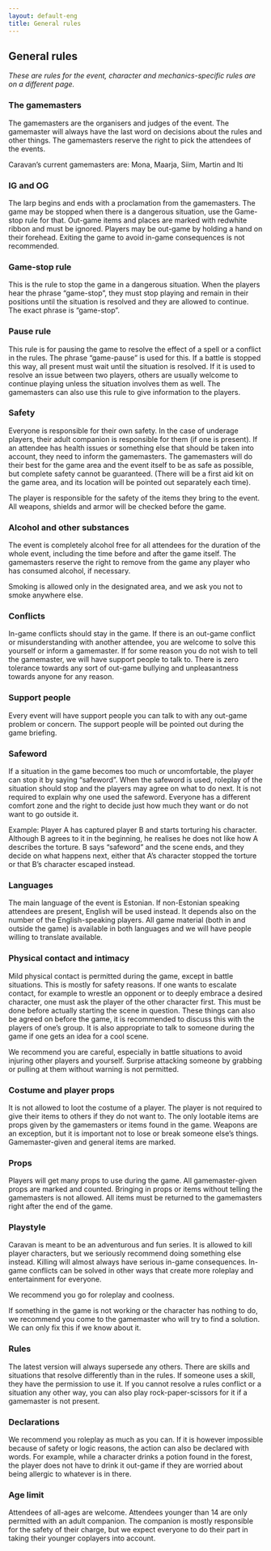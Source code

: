 ```yaml
---
layout: default-eng
title: General rules
---
```

## General rules

_These are rules for the event, character and mechanics-specific rules are on a different page._ 

### The gamemasters

The gamemasters are the organisers and judges of the event. The gamemaster will always have the last word on decisions about the rules and other things. The gamemasters reserve the right to pick the attendees of the events. 

Caravan’s current gamemasters are: Mona, Maarja, Siim, Martin and Iti

### IG and OG 

The larp begins and ends with a proclamation from the gamemasters. The game may be stopped when there is a dangerous situation, use the Game-stop rule for that. Out-game items and places are marked with redwhite ribbon and must be ignored. Players may be out-game by holding a hand on their forehead. Exiting the game to avoid in-game consequences is not recommended. 

### Game-stop rule

This is the rule to stop the game in a dangerous situation. When the players hear the phrase “game-stop”, they must stop playing and remain in their positions until the situation is resolved and they are allowed to continue. The exact phrase is “game-stop”.

### Pause rule

This rule is for pausing the game to resolve the effect of a spell or a conflict in the rules. The phrase “game-pause” is used for this. If a battle is stopped this way, all present must wait until the situation is resolved. If it is used to resolve an issue between two players, others are usually welcome to continue playing unless the situation involves them as well. The gamemasters can also use this rule to give information to the players. 

### Safety

Everyone is responsible for their own safety. In the case of underage players, their adult companion is responsible for them (if one is present). If an attendee has health issues or something else that should be taken into account, they need to inform the gamemasters. The gamemasters will do their best for the game area and the event itself to be as safe as possible, but complete safety cannot be guaranteed. (There will be a first aid kit on the game area, and its location will be pointed out separately each time).

The player is responsible for the safety of the items they bring to the event. All weapons, shields and armor will be checked before the game. 

### Alcohol and other substances

The event is completely alcohol free for all attendees for the duration of the whole event, including the time before and after the game itself. The gamemasters reserve the right to remove from the game any player who has consumed alcohol, if necessary. 

Smoking is allowed only in the designated area, and we ask you not to smoke anywhere else.

### Conflicts

In-game conflicts should stay in the game. If there is an out-game conflict or misunderstanding with another attendee, you are welcome to solve this yourself or inform a gamemaster. If for some reason you do not wish to tell the gamemaster, we will have support people to talk to. There is zero tolerance towards any sort of out-game bullying and unpleasantness towards anyone for any reason. 

### Support people 

Every event will have support people you can talk to with any out-game problem or concern. The support people will be pointed out during the game briefing. 

### Safeword

If a situation in the game becomes too much or uncomfortable, the player can stop it by saying “safeword”. When the safeword is used, roleplay of the situation should stop and the players may agree on what to do next. It is not required to explain why one used the safeword. Everyone has a different comfort zone and the right to decide just how much they want or do not want to go outside it.  

Example: Player A has captured player B and starts torturing his character. Although B agrees to it in the beginning, he realises he does not like how A describes the torture. B says “safeword” and the scene ends, and they decide on what happens next, either that A’s character stopped the torture or that B’s character escaped instead. 

### Languages

The main language of the event is Estonian. If non-Estonian speaking attendees are present, English will be used instead. It depends also on the number of the English-speaking players. All game material (both in and outside the game) is available in both languages and we will have people willing to translate available. 

### Physical contact and intimacy

Mild physical contact is permitted during the game, except in battle situations. This is mostly for safety reasons. If one wants to escalate contact, for example to wrestle an opponent or to deeply embrace a desired character, one must ask the player of the other character first. This must be done before actually starting the scene in question. These things can also be agreed on before the game, it is recommended to discuss this with the players of one’s group. It is also appropriate to talk to someone during the game if one gets an idea for a cool scene. 

We recommend you are careful, especially in battle situations to avoid injuring other players and yourself. Surprise attacking someone by grabbing or pulling at them without warning is not permitted. 

### Costume and player props

It is not allowed to loot the costume of a player. The player is not required to give their items to others if they do not want to. The only lootable items are props given by the gamemasters or items found in the game. Weapons are an exception, but it is important not to lose or break someone else’s things. Gamemaster-given and general items are marked. 

### Props

Players will get many props to use during the game. All gamemaster-given props are marked and counted. Bringing in props or items without telling the gamemasters is not allowed. All items must be returned to the gamemasters right after the end of the game. 

### Playstyle

Caravan is meant to be an adventurous and fun series. It is allowed to kill player characters, but we seriously recommend doing something else instead. Killing will almost always have serious in-game consequences. In-game conflicts can be solved in other ways that create more roleplay and entertainment for everyone. 

We recommend you go for roleplay and coolness.

If something in the game is not working or the character has nothing to do, we recommend you come to the gamemaster who will try to find a solution. We can only fix this if we know about it. 

### Rules

The latest version will always supersede any others. There are skills and situations that resolve differently than in the rules. If someone uses a skill, they have the permission to use it. If you cannot resolve a rules conflict or a situation any other way, you can also play rock-paper-scissors for it if a gamemaster is not present. 


### Declarations

We recommend you roleplay as much as you can. If it is however impossible because of safety or logic reasons, the action can also be declared with words. For example, while a character drinks a potion found in the forest, the player does not have to drink it out-game if they are worried about being allergic to whatever is in there. 

### Age limit 

Attendees of all-ages are welcome. Attendees younger than 14 are only permitted with an adult companion. The companion is mostly responsible for the safety of their charge, but we expect everyone to do their part in taking their younger coplayers into account. 

